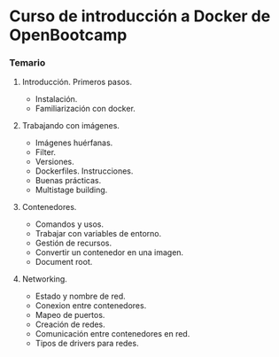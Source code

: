 # Curso de introducción a Docker de OpenBootcamp

### Temario

1. Introducción. Primeros pasos.
    - Instalación.
    - Familiarización con docker.

2. Trabajando con imágenes.
    - Imágenes huérfanas.
    - Filter.
    - Versiones.
    - Dockerfiles. Instrucciones.
    - Buenas prácticas.
    - Multistage building.

3. Contenedores.
    - Comandos y usos.
    - Trabajar con variables de entorno.
    - Gestión de recursos.
    - Convertir un contenedor en una imagen.
    - Document root.
4. Networking.
    - Estado y nombre de red.
    - Conexion entre contenedores.
    - Mapeo de puertos.
    - Creación de redes.
    - Comunicación entre contenedores en red.
    - Tipos de drivers para redes.